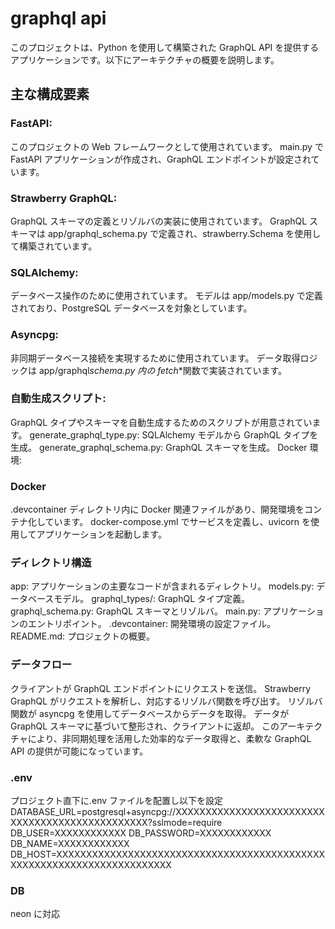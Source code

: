 # graphql api

このプロジェクトは、Python を使用して構築された GraphQL API を提供するアプリケーションです。以下にアーキテクチャの概要を説明します。

## 主な構成要素

### FastAPI:

このプロジェクトの Web フレームワークとして使用されています。
main.py で FastAPI アプリケーションが作成され、GraphQL エンドポイントが設定されています。

### Strawberry GraphQL:

GraphQL スキーマの定義とリゾルバの実装に使用されています。
GraphQL スキーマは app/graphql_schema.py で定義され、strawberry.Schema を使用して構築されています。

### SQLAlchemy:

データベース操作のために使用されています。
モデルは app/models.py で定義されており、PostgreSQL データベースを対象としています。

### Asyncpg:

非同期データベース接続を実現するために使用されています。
データ取得ロジックは app/graphql*schema.py 内の fetch*\*関数で実装されています。

### 自動生成スクリプト:

GraphQL タイプやスキーマを自動生成するためのスクリプトが用意されています。
generate_graphql_type.py: SQLAlchemy モデルから GraphQL タイプを生成。
generate_graphql_schema.py: GraphQL スキーマを生成。
Docker 環境:

### Docker

.devcontainer ディレクトリ内に Docker 関連ファイルがあり、開発環境をコンテナ化しています。
docker-compose.yml でサービスを定義し、uvicorn を使用してアプリケーションを起動します。

### ディレクトリ構造

app: アプリケーションの主要なコードが含まれるディレクトリ。
models.py: データベースモデル。
graphql_types/: GraphQL タイプ定義。
graphql_schema.py: GraphQL スキーマとリゾルバ。
main.py: アプリケーションのエントリポイント。
.devcontainer: 開発環境の設定ファイル。
README.md: プロジェクトの概要。

### データフロー

クライアントが GraphQL エンドポイントにリクエストを送信。
Strawberry GraphQL がリクエストを解析し、対応するリゾルバ関数を呼び出す。
リゾルバ関数が asyncpg を使用してデータベースからデータを取得。
データが GraphQL スキーマに基づいて整形され、クライアントに返却。
このアーキテクチャにより、非同期処理を活用した効率的なデータ取得と、柔軟な GraphQL API の提供が可能になっています。

### .env

プロジェクト直下に.env ファイルを配置し以下を設定
DATABASE_URL=postgresql+asyncpg://XXXXXXXXXXXXXXXXXXXXXXXXXXXXXXXXXXXXXXXXXXXXXXXX?sslmode=require
DB_USER=XXXXXXXXXXXX
DB_PASSWORD=XXXXXXXXXXXX
DB_NAME=XXXXXXXXXXXX
DB_HOST=XXXXXXXXXXXXXXXXXXXXXXXXXXXXXXXXXXXXXXXXXXXXXXXXXXXXXXXXXXXXXXXXXXXXXXXX

### DB

neon に対応
